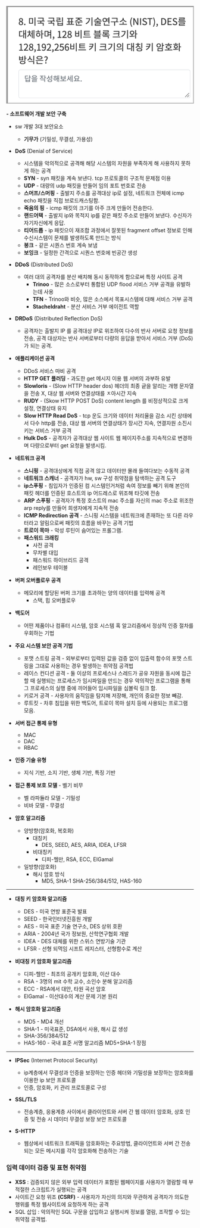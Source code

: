 ![](img/2022-10-12-14-38-21.png)

**- 소프트웨어 개발 보안 구축**

- sw 개발 3대 보안요소
  - **기무가** (기밀성, 무결성, 가용성)

- **DoS** (Denial of Service)
  - 시스템을 악의적으로 공격해 해당 시스템의 자원을 부족하게 해 사용하지 못하게 하는 공격
  - **SYN** - syn 패킷을 계속 보낸다. tcp 프로토콜의 구조적 문제점 이용
  - **UDP** - 대량의 udp 패킷을 만들어 임의 포트 번호로 전송
  - **스머프/스머핑** - 출발지 주소를 공격대상 ip로 설정, 네트워크 전체에 icmp echo 패킷을 직접 브로드캐스팅함.
  - **죽음의 핑** - icmp 패킷의 크기를 아주 크게 만들어 전송한다.
  - **랜드어택** - 출발지 ip와 목적지 ip를 같은 패킷 주소로 만들어 보낸다. 수신자가 자기자신에게 응답.
  - **티어드롭** - ip 패킷으이 재조합 과정에서 잘못된 fragment offset 정보로 인해 수신시스템이 문제를 발생하도록 만드는 방식
  - **봉크** - 같은 시퀀스 번호 계속 보냄
  - **보잉크** - 일정한 간격으로 시퀀스 번호에 빈공간 생성

- **DDoS** (Distributed DoS)
  - 여러 대의 공격자를 분산 배치해 동시 동작하게 함으로써 특정 사이트 공격
    - **Trinoo** - 많은 소스로부터 통합된 UDP flood 서비스 거부 공격을 유발하는데 사용
    - **TFN** - Trinoo와 비슷, 많은 소스에서 목표시스템에 대해 서비스 거부 공격
    - **Stacheldraht** - 분산 서비스 거부 에이전트 역할

- **DRDoS** (Distributed Reflection DoS)
  - 공격자는 출발지 IP 를 공격대상 IP로 위조하여 다수의 반사 서버로 요청 정보를 전송, 공격 대상자는 반사 서버로부터 다량의 응답을 받아서 서비스 거부 (DoS)가 되는 공격.

- **애플리케이션 공격**
  - DDoS 서비스 마비 공격
  - **HTTP GET 플러딩** - 과도한 get 메시지 이용 웹 서버의 과부하 유발
  - **Slowloris** -  (Slow HTTP header dos) 헤더의 최종 긑을 알리는 개행 문자열을 전송 X, 대상 웹 서버와 연결상태를 ㅈ아시간 지속
  - **RUDY** - (Skow HTTP POST DoS) content length 를 비정상적으로 크게 설정, 연결상태 유지
  - **Slow HTTP Read DoS** - tcp 운도 크기와 데이터 처리율을 감소 시킨 상태에서 다수 http를 전송, 대상 웹 서버의 연결상태가 장시간 지속, 연결자원 소진시키는 서비스 거부 공격
  - **Hulk DoS** - 공격자가 공격대상 웹 사이트 웹 페이지주소를 지속적으로 변경하며 다량으로부터 get 요청을 발생시킴.


- **네트워크 공격**
  - **스니핑**  - 공격대상에게 직접 공격 않고 데이터만 몰래 들여다보는 수동적 공격
  - **네트워크 스캐너** - 공격자가 hw, sw 구성 취약점을 탐색하는 공격 도구
  - **ip스푸핑** - 침입자가 인증된 컴 시스템인거처럼 속여 정보를 빼기 위해 본인의 패킷 헤더를 인증된 호스트의 ip 어드레스로 위조해 타깃에 전송
  - **ARP 스푸핑** - 공격자가 특정 호스트의 mac 주소를 자신의 mac 주소로 위조한 arp reply를 만들어 희생자에게 지속적 전송
  - **ICMP Redirection 공격** - 스니핑 시스템을 네트워크에 존재하는 또 다른 라우터라고 알림으로써 패킷의 흐름을 바꾸는 공격 기법
  - **트로이 목마** - 악성 루틴이 숨어있는 프롤그램.
  - **패스워드 크래킹**
    - 사전 공격
    - 무차별 대입
    - 패스워드 하이브리드 공격
    - 레인보우 테이블

- **버퍼 오버플로우 공격**
  - 메모리에 할당된 버퍼 크기를 초과하는 양의 데이터를 입력해 공격
    - 스택, 힙 오버플로우

- **백도어**
  - 어떤 제품이나 컴퓨터 시스템, 암호 시스템 혹 알고리즘에서 정상적 인증 절차를 우회하는 기법

- **주요 시스템 보안 공격 기법**
  - 포맷 스트링 공격 - 외부로부터 입력된 값을 검증 없이 입출력 함수의 포맷 스트링을 그대로 사용하는 경우 발생하는 취약점 공격법
  - 레이스 컨디션 공격 - 둘 이상의 프로세스나 스레드가 공유 자원을 동시에 접근할 때 실행되는 프로세스가 임시파일을 만드는 경우 악의적인 프로그램을 통해 그 프로세스의 실행 중에 끼어들어 임시파일을 심볼릭 링크 함.
  - 키로거 공격 - 사용자의 움직임을 탐지해 저장해, 개인의 중요한 정보 빼감.
  - 루트킷 - 차후 침입을 위한 백도어, 트로이 목마 설치 등에 사용되는 프로그램 모음.

- **서버 접근 통제 유형**
  - MAC
  - DAC
  - RBAC
- **인증 기술 유형**
  - 지식 기반, 소지 기반, 생체 기반, 특징 기반

- **접근 통제 보호 모델** - 벨기 비무
  - 벨 라파듈라 모델 - 기밀성
  - 비바 모델    - 무결성

- **암호 알고리즘**
  - 양방향(암호화, 복호화)
    - 대칭키
      - DES, SEED, AES, ARIA, IDEA, LFSR
    - 비대칭키
      - 디피-헬만, RSA, ECC, EIGamal
  - 일방향(암호화)
    - 해시 암호 방식
      - MD5, SHA-1 SHA-256/384/512, HAS-160

---

- **대칭 키 암호화 알고리즘**
  - DES   - 미국 연방 표준국 발표
  - SEED  -  한국인터넷진흥원 개발
  - AES   - 미국 표준 기술 연구소, DES 상위 호환
  - ARIA  - 2004년 국가 정보원, 산학연구협회 개발
  - IDEA  - DES 대체를 위한 스위스 연방기술 기관
  - LFSR  - 선형 되먹임 시프트 레지스터, 선형함수로 계산

- **비대칭 키 암호화 알고리즘**
  - 디피-헬만 - 최초의 공개키 암호화, 이산 대수
  - RSA - 3명의 mit 수학 교수, 소인수 분해 알고리즘
  - ECC - RSA에서 대안, 타원 곡선 암호
  - ElGamal - 이산대수의 계산 문제 기본 원리

- **해시 암호화 알고리즘**
  - MD5 - MD4 개선
  - SHA-1 - 미국표준, DSA에서 사용, 해시 값 생성
  - SHA-356/384/512
  - HAS-160 - 국내 표준 서명 알고리즘 MD5+SHA-1 장점

---

- **IPSec** (Internet Protocol Security)
  - ip계층에서 무결성과 인증을 보장하는 인증 헤더와 기밀성을 보장하는 암호화를 이용한 ip 보안 프로토콜
  - 인증, 암호화, 키 관리 프로토콜로 구성
  
- **SSL/TLS**
  - 전송계층, 응용계층 사이에서 클라이언트와 서버 간 웹 데이터 암호화, 상호 인증 및 전송 시 데이터 무결성 보장 보안 프로토콜

- **S-HTTP**
  - 웹상에서 네트워크 트래픽을 암호화하는 주요방법, 클라이언트와 서버 간 전송되는 모든 메시지를 각각 암호화해 전송하는 기술


### 입력 데이터 검증 및 표현 취약점

- **XSS** : 검증되지 않은 외부 입력 데이터가 포함된 웹페이지를 사용자가 열람할 때 부적절한 스크립트가 실행되는 공격
- 사이트간 요청 위조 **(CSRF)** - 사용자가 자신의 의지와 무관하게 공격자가 의도한 행위를 특정 웹사이트에 요청하게 하는 공격
- SQL 삽입 : 악의적인 SQL 구문을 삽입하고 실행시켜 정보를 열람, 조작할 수 있는 취약점 공격법. 